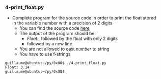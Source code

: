 ### 4-print_float.py
-	Complete program for the source code in order to print the float stored in the variable number with a precision of 2 digits
	-	You can find the source code [here](https://github.com/alx-tools/0x00.py/blob/master/4-print_float.py)
	-	The output of the program should be:
		-	_Float:_, followed by the float with only 2 digits
		-	followed by a new line
	-	You are not allowed to cast _number_ to string
	-	You have to use f-strings
```
guillaume@ubuntu:~/py/0x00$ ./4-print_float.py
Float: 3.14
guillaume@ubuntu:~/py/0x00$
```
